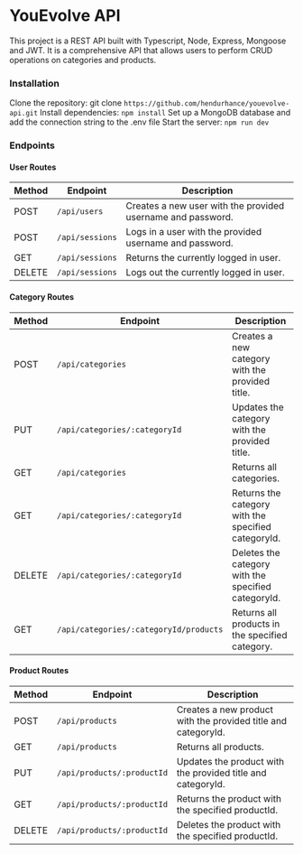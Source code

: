 # YouEvolve API
This project is a REST API built with Typescript, Node, Express, Mongoose and JWT. It is a comprehensive API that allows users to perform CRUD operations on categories and products.

### Installation
Clone the repository: git clone ```https://github.com/hendurhance/youevolve-api.git```
Install dependencies: ``npm install``
Set up a MongoDB database and add the connection string to the .env file
Start the server: ```npm run dev```

### Endpoints

#### User Routes

| Method | Endpoint       | Description                                                  |
| ------ | -------------- | ------------------------------------------------------------ |
| POST   | `/api/users`  | Creates a new user with the provided username and password. |
| POST   | `/api/sessions` | Logs in a user with the provided username and password.    |
| GET    | `/api/sessions` | Returns the currently logged in user.                      |
| DELETE | `/api/sessions` | Logs out the currently logged in user.                     |

#### Category Routes

| Method | Endpoint                        | Description                                                  |
| ------ | ------------------------------- | ------------------------------------------------------------ |
| POST   | `/api/categories`              | Creates a new category with the provided title.              |
| PUT    | `/api/categories/:categoryId` | Updates the category with the provided title.               |
| GET    | `/api/categories`              | Returns all categories.                                     |
| GET    | `/api/categories/:categoryId` | Returns the category with the specified categoryId.         |
| DELETE | `/api/categories/:categoryId` | Deletes the category with the specified categoryId.         |
| GET    | `/api/categories/:categoryId/products` | Returns all products in the specified category. |

#### Product Routes

| Method | Endpoint                      | Description                                                  |
| ------ | ----------------------------- | ------------------------------------------------------------ |
| POST   | `/api/products`              | Creates a new product with the provided title and categoryId. |
| GET    | `/api/products`              | Returns all products.                                        |
| PUT    | `/api/products/:productId` | Updates the product with the provided title and categoryId.  |
| GET    | `/api/products/:productId` | Returns the product with the specified productId.            |
| DELETE | `/api/products/:productId` | Deletes the product with the specified productId.            |


